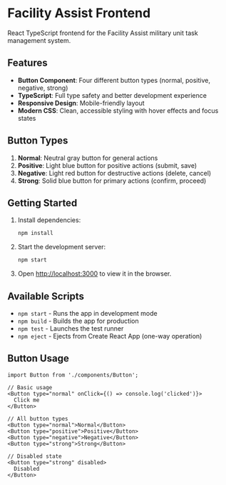 # Facility Assist Frontend

React TypeScript frontend for the Facility Assist military unit task management system.

## Features

- **Button Component**: Four different button types (normal, positive, negative, strong)
- **TypeScript**: Full type safety and better development experience
- **Responsive Design**: Mobile-friendly layout
- **Modern CSS**: Clean, accessible styling with hover effects and focus states

## Button Types

1. **Normal**: Neutral gray button for general actions
2. **Positive**: Light blue button for positive actions (submit, save)
3. **Negative**: Light red button for destructive actions (delete, cancel)
4. **Strong**: Solid blue button for primary actions (confirm, proceed)

## Getting Started

1. Install dependencies:
   ```bash
   npm install
   ```

2. Start the development server:
   ```bash
   npm start
   ```

3. Open [http://localhost:3000](http://localhost:3000) to view it in the browser.

## Available Scripts

- `npm start` - Runs the app in development mode
- `npm build` - Builds the app for production
- `npm test` - Launches the test runner
- `npm eject` - Ejects from Create React App (one-way operation)

## Button Usage

```tsx
import Button from './components/Button';

// Basic usage
<Button type="normal" onClick={() => console.log('clicked')}>
  Click me
</Button>

// All button types
<Button type="normal">Normal</Button>
<Button type="positive">Positive</Button>
<Button type="negative">Negative</Button>
<Button type="strong">Strong</Button>

// Disabled state
<Button type="strong" disabled>
  Disabled
</Button>
```

